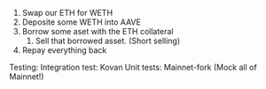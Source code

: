 1. Swap our ETH for WETH
2. Deposite some WETH into AAVE
3. Borrow some aset with the ETH collateral
    1. Sell that borrowed asset. (Short selling)
4. Repay everything back

Testing:
Integration test: Kovan
Unit tests: Mainnet-fork (Mock all of Mainnet!)